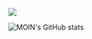 [![](https://github.com/mrousavy/mrousavy/blob/master/img/dino.gif)](https://chromedino.com)

![MOIN's GitHub stats](https://github-readme-stats.vercel.app/api?username=moinmoinde1&show_icons=true&theme=dracula)

